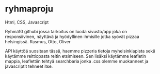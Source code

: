 # ryhmaproju

Html, CSS, Javascript

Ryhmä10 githubi jossa tarkoitus on luoda sivusto/app joka on responsiivinen, näyttävä ja hyödyllinen ihmisille jotka syövät pizzaa helsingissä.
Rasmus, Otto, Oliver

API käyttöä suositaan tässä, haemme pizzeria tietoja myhelsinkiapista sekä käytämme reittiopasta reitin etsimiseen. Sen lisäksi käytämme leafletin mappia, leaflettiin tehtyä searchbaria jonka .css olemme muokanneet ja javascriptit tehneet itse.
